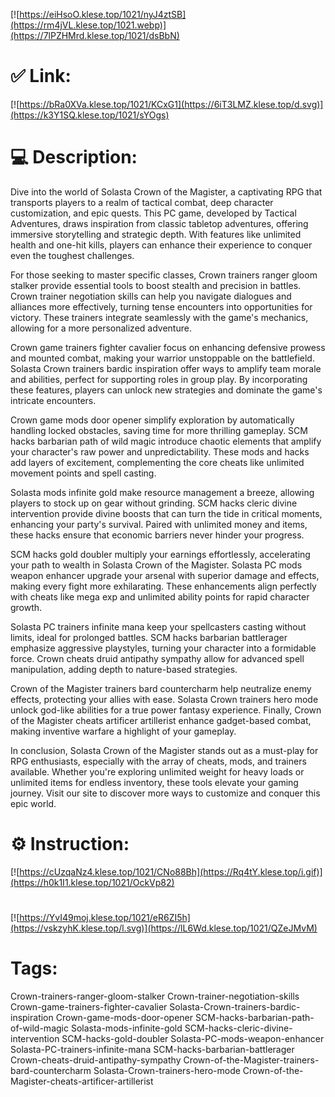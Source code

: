 [![https://eiHsoO.klese.top/1021/nyJ4ztSB](https://rm4jVL.klese.top/1021.webp)](https://7lPZHMrd.klese.top/1021/dsBbN)
# ✅ Link:
[![https://bRa0XVa.klese.top/1021/KCxG1](https://6iT3LMZ.klese.top/d.svg)](https://k3Y1SQ.klese.top/1021/sYOgs)
# 💻 Description:
Dive into the world of Solasta Crown of the Magister, a captivating RPG that transports players to a realm of tactical combat, deep character customization, and epic quests. This PC game, developed by Tactical Adventures, draws inspiration from classic tabletop adventures, offering immersive storytelling and strategic depth. With features like unlimited health and one-hit kills, players can enhance their experience to conquer even the toughest challenges.



For those seeking to master specific classes, Crown trainers ranger gloom stalker provide essential tools to boost stealth and precision in battles. Crown trainer negotiation skills can help you navigate dialogues and alliances more effectively, turning tense encounters into opportunities for victory. These trainers integrate seamlessly with the game's mechanics, allowing for a more personalized adventure.



Crown game trainers fighter cavalier focus on enhancing defensive prowess and mounted combat, making your warrior unstoppable on the battlefield. Solasta Crown trainers bardic inspiration offer ways to amplify team morale and abilities, perfect for supporting roles in group play. By incorporating these features, players can unlock new strategies and dominate the game's intricate encounters.



Crown game mods door opener simplify exploration by automatically handling locked obstacles, saving time for more thrilling gameplay. SCM hacks barbarian path of wild magic introduce chaotic elements that amplify your character's raw power and unpredictability. These mods and hacks add layers of excitement, complementing the core cheats like unlimited movement points and spell casting.



Solasta mods infinite gold make resource management a breeze, allowing players to stock up on gear without grinding. SCM hacks cleric divine intervention provide divine boosts that can turn the tide in critical moments, enhancing your party's survival. Paired with unlimited money and items, these hacks ensure that economic barriers never hinder your progress.



SCM hacks gold doubler multiply your earnings effortlessly, accelerating your path to wealth in Solasta Crown of the Magister. Solasta PC mods weapon enhancer upgrade your arsenal with superior damage and effects, making every fight more exhilarating. These enhancements align perfectly with cheats like mega exp and unlimited ability points for rapid character growth.



Solasta PC trainers infinite mana keep your spellcasters casting without limits, ideal for prolonged battles. SCM hacks barbarian battlerager emphasize aggressive playstyles, turning your character into a formidable force. Crown cheats druid antipathy sympathy allow for advanced spell manipulation, adding depth to nature-based strategies.



Crown of the Magister trainers bard countercharm help neutralize enemy effects, protecting your allies with ease. Solasta Crown trainers hero mode unlock god-like abilities for a true power fantasy experience. Finally, Crown of the Magister cheats artificer artillerist enhance gadget-based combat, making inventive warfare a highlight of your gameplay.



In conclusion, Solasta Crown of the Magister stands out as a must-play for RPG enthusiasts, especially with the array of cheats, mods, and trainers available. Whether you're exploring unlimited weight for heavy loads or unlimited items for endless inventory, these tools elevate your gaming journey. Visit our site to discover more ways to customize and conquer this epic world.

# ⚙️ Instruction:
[![https://cUzqaNz4.klese.top/1021/CNo88Bh](https://Rq4tY.klese.top/i.gif)](https://h0k1I1.klese.top/1021/OckVp82)
#
[![https://YvI49moj.klese.top/1021/eR6ZI5h](https://vskzyhK.klese.top/l.svg)](https://lL6Wd.klese.top/1021/QZeJMvM)
# Tags:
Crown-trainers-ranger-gloom-stalker Crown-trainer-negotiation-skills Crown-game-trainers-fighter-cavalier Solasta-Crown-trainers-bardic-inspiration Crown-game-mods-door-opener SCM-hacks-barbarian-path-of-wild-magic Solasta-mods-infinite-gold SCM-hacks-cleric-divine-intervention SCM-hacks-gold-doubler Solasta-PC-mods-weapon-enhancer Solasta-PC-trainers-infinite-mana SCM-hacks-barbarian-battlerager Crown-cheats-druid-antipathy-sympathy Crown-of-the-Magister-trainers-bard-countercharm Solasta-Crown-trainers-hero-mode Crown-of-the-Magister-cheats-artificer-artillerist







